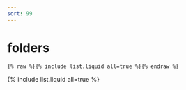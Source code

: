 ```yaml
---
sort: 99
---
```


# folders

```
{% raw %}{% include list.liquid all=true %}{% endraw %}
```

{% include list.liquid all=true %}
